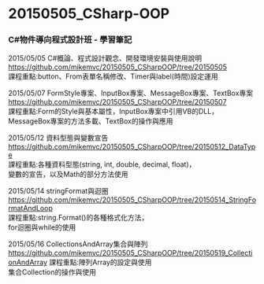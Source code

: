 # 20150505_CSharp-OOP
<h3>C#物件導向程式設計班 - 學習筆記</h3>

2015/05/05 C#概論、程式設計觀念、開發環境安裝與使用說明<br />
https://github.com/mikemvc/20150505_CSharpOOP/tree/20150505<br />
課程重點:button、From表單名稱修改、Timer與label(時間)設定運用<br />

2015/05/07 FormStyle專案、InputBox專案、MessageBox專案、TextBox專案
https://github.com/mikemvc/20150505_CSharpOOP/tree/20150507<br />
課程重點:Form的Style與基本屬性，InputBox專案中引用VB的DLL，<br />
MessageBox專案的方法多載、TextBox的操作與應用<br />

2015/05/12 資料型態與變數宣告<br />
https://github.com/mikemvc/20150505_CSharpOOP/tree/20150512_DataType<br />
課程重點:各種資料型態(string, int, double, decimal, float)，<br />
變數的宣告，以及Math的部分方法使用<br />

2015/05/14 stringFormat與迴圈<br />
https://github.com/mikemvc/20150505_CSharpOOP/tree/20150514_StringFormatAndLoop<br />
課程重點:string.Format()的各種格式化方法，<br />
for迴圈與while的使用<br />

2015/05/16 CollectionsAndArray集合與陣列<br />
https://github.com/mikemvc/20150505_CSharpOOP/tree/20150519_CollectionAndArray
課程重點:陣列Array的設定與使用<br />
集合Collection的操作與使用<br />
